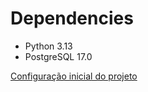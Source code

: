 # Dependencies
- Python 3.13
- PostgreSQL 17.0

[Configuração inicial do projeto](https://github.com/grupo-pi-2/projeto-integrador-2/wiki/Configura%C3%A7%C3%A3o-inicial-do-projeto)

